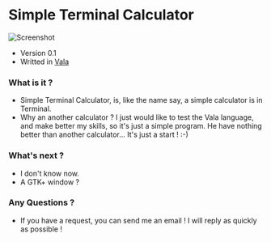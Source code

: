 # Simple Terminal Calculator #

![Screenshot](http://i.imgur.com/Uw05JOQ.png?1)


* Version 0.1
* Writted in [Vala](https://wiki.gnome.org/Projects/Vala)


### What is it ? ###

* Simple Terminal Calculator, is, like the name say, a simple calculator is in Terminal.
* Why an another calculator ? I just would like to test the Vala language, and make better my skills, so it's just a simple program. He have nothing better than another calculator... It's just a start ! :-)


### What's next ? ###

* I don't know now. 
* A GTK+ window ?

### Any Questions ? ###

* If you have a request, you can send me an email ! I will reply as quickly as possible !
